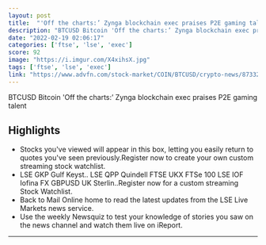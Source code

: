 ```yaml
---
layout: post
title:  "'Off the charts:’ Zynga blockchain exec praises P2E gaming talent"
description: "BTCUSD Bitcoin 'Off the charts:’ Zynga blockchain exec praises P2E gaming talent"
date: "2022-02-19 02:06:17"
categories: ['ftse', 'lse', 'exec']
score: 92
image: "https://i.imgur.com/X4xihsX.jpg"
tags: ['ftse', 'lse', 'exec']
link: "https://www.advfn.com/stock-market/COIN/BTCUSD/crypto-news/87332324/off-the-charts-zynga-blockchain-exec-praises-p2"
---
```


BTCUSD Bitcoin 'Off the charts:’ Zynga blockchain exec praises P2E gaming talent

## Highlights

- Stocks you've viewed will appear in this box, letting you easily return to quotes you've seen previously.Register now to create your own custom streaming stock watchlist.
- LSE GKP Gulf Keyst.. LSE QPP Quindell FTSE UKX FTSe 100 LSE IOF Iofina FX GBPUSD UK Sterlin..Register now for a custom streaming Stock Watchlist.
- Back to Mail Online home to read the latest updates from the LSE Live Markets news service.
- Use the weekly Newsquiz to test your knowledge of stories you saw on the news channel and watch them live on iReport.

---

